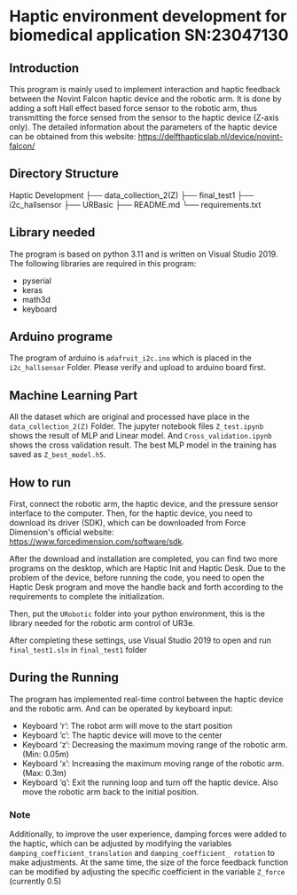 # Haptic environment development for biomedical application SN:23047130

## Introduction
This program is mainly used to implement interaction and haptic feedback between the Novint Falcon haptic device and the robotic arm. It is done by adding a soft Hall effect based force sensor to the robotic arm, thus transmitting the force sensed from the sensor to the haptic device (Z-axis only). 
The detailed information about the parameters of the haptic device can be obtained from this website: https://delfthapticslab.nl/device/novint-falcon/

## Directory Structure

Haptic Development
├── data_collection_2(Z)
├── final_test1
├── i2c_hallsensor
├── URBasic
├── README.md
└── requirements.txt

## Library needed
The program is based on python 3.11 and is written on Visual Studio 2019. The following libraries are required in this program:
- pyserial
- keras
- math3d
- keyboard


## Arduino programe
The program of arduino is `adafruit_i2c.ino` which is placed in the `i2c_hallsensor` Folder. Please verify and upload to arduino board first.

## Machine Learning Part
All the dataset which are original and processed have place in the `data_collection_2(Z)` Folder. The jupyter notebook files `Z_test.ipynb` shows the result of MLP and Linear model. And `Cross_validation.ipynb` shows the cross validation result. The best MLP model in the training has saved as `Z_best_model.h5`.

## How to run
First, connect the robotic arm, the haptic device, and the pressure sensor interface to the computer. Then, for the haptic device, you need to download its driver (SDK), which can be downloaded from Force Dimension's official website: https://www.forcedimension.com/software/sdk. 

After the download and installation are completed, you can find two more programs on the desktop, which are Haptic Init and Haptic Desk. Due to the problem of the device, before running the code, you need to open the Haptic Desk program and move the handle back and forth according to the requirements to complete the initialization. 

Then, put the `URobotic` folder into your python environment, this is the library needed for the robotic arm control of UR3e.

After completing these settings, use Visual Studio 2019 to open and run `final_test1.sln` in `final_test1` folder

## During the Running
The program has implemented real-time control between the haptic device and the robotic arm. And can be operated by keyboard input:
- Keyboard ‘r’: The robot arm will move to the start position
- Keyboard ‘c’: The haptic device will move to the center
- Keyboard ‘z’: Decreasing the maximum moving range of the robotic arm. (Min: 0.05m)
- Keyboard ‘x’: Increasing the maximum moving range of the robotic arm. (Max: 0.3m)
- Keyboard ‘q’: Exit the running loop and turn off the haptic device. Also move the robotic arm back to the initial position.

### Note
Additionally, to improve the user experience, damping forces were added to the haptic, which can be adjusted by modifying the variables `damping_coefficient_translation` and `damping_coefficient_ rotation` to make adjustments.
At the same time, the size of the force feedback function can be modified by adjusting the specific coefficient in the variable `Z_force` (currently 0.5)
